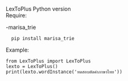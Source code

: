 LexToPlus Python version<br/>
Require:<br/>

-marisa_trie<br/>
```
  pip install marisa_trie
```
Example:
```
from LexToPlus import LexToPlus
lexto = LexToPlus()
print(lexto.wordInstance('ทดสอบตัดคำภาษาไทย'))
```